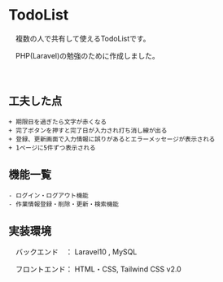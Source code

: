 # TodoList

　複数の人で共有して使えるTodoListです。

　PHP(Laravel)の勉強のために作成しました。
 
　
## 工夫した点
    + 期限日を過ぎたら文字が赤くなる
    + 完了ボタンを押すと完了日が入力され打ち消し線が出る
    + 登録、更新画面で入力情報に誤りがあるとエラーメッセージが表示される
    + 1ページに5件ずつ表示される


## 機能一覧
    - ログイン・ログアウト機能
    - 作業情報登録・削除・更新・検索機能


## 実装環境

　バックエンド　： Laravel10  , MySQL

　フロントエンド： HTML・CSS, Tailwind CSS v2.0
 

